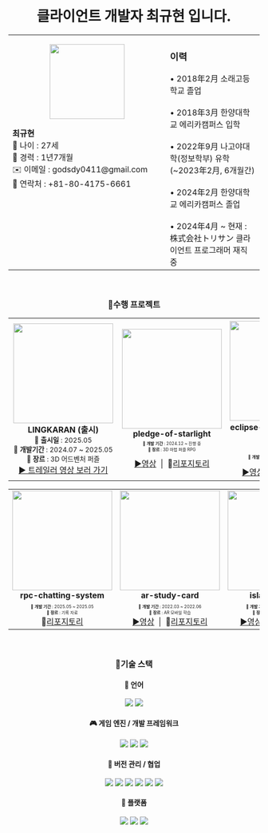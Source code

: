 <div align="center">
  
# 클라이언트 개발자 최규현 입니다.

<table cellspacing="0" cellpadding="0" style="border: none; width: 100%;">
  <tr>
    <!-- 왼쪽: 프로필 -->
    <td style="vertical-align: top; border: none; width: 300px;">
      <p style="text-align: center;">
      <img src= "https://github.com/user-attachments/assets/b94f0004-e50a-44ad-8f62-91ec7489cecd" width="150">
      </p>
      <strong>최규현</strong><br>
      🧑 나이 : 27세<br>
      💼 경력 : 1년7개월<br>
      ✉️ 이메일 : godsdy0411@gmail.com<br>
      📱 연락처 : +81-80-4175-6661
    </td>
    <!-- 오른쪽: 이력 -->
    <td style="vertical-align: top; border: none;">
      <h3>이력</h3>
      • 2018年2月 소래고등학교 졸업<br><br>
      • 2018年3月 한양대학교 에리카캠퍼스 입학<br><br>
      • 2022年9月 나고야대학(정보학부) 유학 (~2023年2月, 6개월간)<br><br>
      • 2024年2月 한양대학교 에리카캠퍼스 졸업<br><br>
      • 2024年4月 ~ 현재 : 株式会社トリサン 클라이언트 프로그래머 재직 중
    </td>
  </tr>
</table>
<br>




### 💾수행 프로젝트
<table>
  <tr>
     <td align="center" style="width:300px; padding:10px;">
      <img src= "https://github.com/user-attachments/assets/3a65710b-9034-43ba-ba0a-f8c31b057e1b" width="200"><br>
      <strong> LINGKARAN (출시)</strong><br>
      <sub>
      🏁 <strong>출시일</strong> : 2025.05<br>
      📅 <strong>개발기간</strong> : 2024.07 ~ 2025.05<br>
      🧩 <strong>장르</strong> : 3D 어드벤처 퍼즐<br>
      </sub>
      <a href="https://www.youtube.com/watch?v=9w3IiOxeCmU">▶️ 트레일러 영상 보러 가기</a><br>
    </td>
    <td align="center">
      <img src= "https://github.com/user-attachments/assets/234e117e-45f0-4631-a771-611c7039ae79" width="200"><br>
       <strong>pledge-of-starlight</strong><br>
        <div style="font-size: 10px; margin-top: 3px;">
    <sub>
    📅 <strong>개발 기간</strong> : 2024.12 ~ 진행 중<br>
    🧩 <strong>장르</strong> : 3D 마법 퍼즐 RPG
    <br/><br/>
    </sub>
  </div>
<a href="https://youtu.be/GKpJ9dk2TnI">▶️영상</a>&nbsp;&nbsp;|&nbsp;&nbsp;📁<a href="https://github.com/Ken9903/pledge-of-starlight">리포지토리</a><br>
    </td>
    <td align="center">
      <img src= "https://github.com/user-attachments/assets/b5f3ebde-62a4-45de-b113-0c91a0555407" width="200"><br>
    <strong>eclipse-of-the-moon (출시)</strong><br>
              <div style="font-size: 10px; margin-top: 6px;">
    <sub>
    🏁 <strong>출시일</strong> : 2022.09<br>
    📅 <strong>개발 기간</strong> : 2021.07 ~ 2022.09<br>
    🧩 <strong>장르</strong> : VR FPS RPG
    </sub>
  </div>
<a href="https://www.youtube.com/watch?v=NQ3vBNcerdc">▶️영상</a>&nbsp;&nbsp;|&nbsp;&nbsp;📁<a href="https://github.com/Ken9903/eclipse-of-the-moon">리포지토리</a><br>
    </td>
    <td align="center">
      <img src= "https://github.com/user-attachments/assets/60a045f1-746b-4677-9b51-a19d53e32bcc" width="200"><br>
      <strong>real-you (출시)</strong><br>
              <div style="font-size: 10px; margin-top: 6px;">
    <sub>
    🏁 <strong>출시일</strong> : 2023.12(현재는 내려간 상태)<br>
    📅 <strong>개발 기간</strong> : 2023.09 ~ 2023.12<br>
    🧩 <strong>장르</strong> : 모바일 인터렉티브 컨텐츠
    </sub>
  </div>
<a href="https://www.youtube.com/watch?v=YAXwWe0nXy0&feature=youtu.be">▶️영상</a>&nbsp;&nbsp;|&nbsp;&nbsp;📁<a href="https://github.com/Ken9903/real-you">리포지토리</a><br>
    </td>
  </tr>
</table>




<table>
  <tr>
     <td align="center">
      <img src= "https://github.com/user-attachments/assets/439192e9-5ef5-46b1-ab6f-80d179b6062a" width="200"><br>
    <strong>rpc-chatting-system</strong><br>
              <div style="font-size: 10px; margin-top: 6px;">
    <sub>
    📅 <strong>개발 기간</strong> : 2025.05 ~ 2025.05<br>
    🧩 <strong>장르</strong> : 기록 자료
    </sub>
  </div>
📁<a href="https://github.com/Ken9903/ue-rpc-chatting">리포지토리</a><br>
    <td align="center">
      <img src="https://github.com/user-attachments/assets/160f814c-9520-4276-b82b-85995d7f3a9a" width="200"><br>
       <strong>ar-study-card</strong><br>
              <div style="font-size: 10px; margin-top: 6px;">
    <sub>
    📅 <strong>개발 기간</strong> : 2022.03 ~ 2022.06<br>
    🧩 <strong>장르</strong> : AR 모바일 학습
    </sub>
  </div>
<a href="https://www.youtube.com/watch?v=hfi7OeX9mYQ">▶️영상</a>&nbsp;&nbsp;|&nbsp;&nbsp;📁<a href="https://github.com/Ken9903/ar-study-card">리포지토리</a><br>
    </td>
    <td align="center">
      <img src= "https://github.com/user-attachments/assets/92aeca4c-2db1-4609-8ff6-46b144f949f5" width="200"><br>
      <strong>island-of-sky</strong><br>
              <div style="font-size: 10px; margin-top: 6px;">
    <sub>
    📅 <strong>개발 기간</strong> : 2019.03 ~ 2019.06<br>
    🧩 <strong>장르</strong> : 하이퍼캐주얼 모바일
    </sub>
  </div>
<a href="https://www.youtube.com/watch?v=1lrGWXXlZA8">▶️영상</a>&nbsp;&nbsp;|&nbsp;&nbsp;📁<a href="https://github.com/Ken9903/island-of-sky">리포지토리</a><br>
    </td>
  </tr>
</table>
<br>

###  📌기술 스택

<div align="center">

#### 📄 언어
<img src="https://img.shields.io/badge/c++-%2300599C.svg?style=for-the-badge&logo=c%2B%2B&logoColor=white">
<img src="https://img.shields.io/badge/c%23-%23239120.svg?style=for-the-badge&logo=csharp&logoColor=white">

#### 🎮 게임 엔진 / 개발 프레임워크
<img src="https://img.shields.io/badge/unrealengine-%23313131.svg?style=for-the-badge&logo=unrealengine&logoColor=white">
<img src="https://img.shields.io/badge/unity-%23000000.svg?style=for-the-badge&logo=unity&logoColor=white">
<img src="https://img.shields.io/badge/firebase-%23039BE5.svg?style=for-the-badge&logo=firebase">

#### 🤝 버전 관리 / 협업
<img src="https://img.shields.io/badge/git-%23F05033.svg?style=for-the-badge&logo=git&logoColor=white">
<img src="https://img.shields.io/badge/SourceTree-0052CC?style=for-the-badge&logo=sourcetree&logoColor=white">
<img src="https://img.shields.io/badge/github-%23121011.svg?style=for-the-badge&logo=github&logoColor=white">
<img src="https://img.shields.io/badge/RedMine-D71A1A?style=for-the-badge&logo=redmine&logoColor=white">
<img src="https://img.shields.io/badge/Notion-%23000000.svg?style=for-the-badge&logo=notion&logoColor=white">
<img src="https://img.shields.io/badge/Slack-4A154B?style=for-the-badge&logo=slack&logoColor=white">

#### 📱 플랫폼
<img src="https://img.shields.io/badge/iOS-000000?style=for-the-badge&logo=ios&logoColor=white">
<img src="https://img.shields.io/badge/Android-3DDC84?style=for-the-badge&logo=android&logoColor=white">
<img src="https://img.shields.io/badge/steam-%23000000.svg?style=for-the-badge&logo=steam&logoColor=white">

</div>



<br>
<div align="center">

<!--
**Ken9903/Ken9903** is a ✨ _special_ ✨ repository because its `README.md` (this file) appears on your GitHub profile.

Here are some ideas to get you started:

- 🔭 I’m currently working on ...
- 🌱 I’m currently learning ...
- 👯 I’m looking to collaborate on ...
- 🤔 I’m looking for help with ...
- 💬 Ask me about ...
- 📫 How to reach me: ...
- 😄 Pronouns: ...
- ⚡ Fun fact: ...
-->
